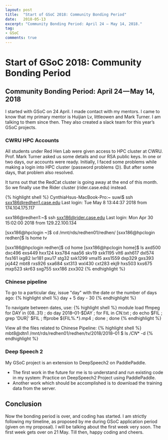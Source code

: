 ```yaml
---
layout: post
title:  "Start of GSoC 2018: Community Bonding Period"
date:   2018-05-13
excerpt: "Community Bonding Period: April 24 — May 14, 2018."
tag:
- GSoC
comments: true
---
```


# Start of GSoC 2018: Community Bonding Period

## Community Bonding Period: April 24 — May 14, 2018
I started with GSoC on 24 April. I made contact with my mentors. I came to know that my primary mentor is Huijian Lv, littleowen and Mark Turner. I am talking to them since then. They also created a slack team for this year’s GSoC projects.

### CWRU HPC Accounts
All students under Red Hen Lab were given access to HPC cluster at CWRU. Prof. Mark Turner asked us some details and our RSA public keys. In one or two days, our accounts were ready. Initially, I faced some problems while making a login into HPC cluster (password problems 😉). But after some days, that problem also resolved.

It turns out that the RedCat cluster is going away at the end of this month. So we finally use the Rider cluster (rider.case.edu) instead.

{% highlight shell %}
CynthiaHsus-MacBook-Pro:~ suwi$ ssh sxx186@redhen1.case.edu
Last login: Tue May  8 13:44:37 2018 from 174.104.175.117

sxx186@redhen1:~$ ssh sxx186@rider.case.edu
Last login: Mon Apr 30 15:02:00 2018 from 129.22.100.134

[sxx186@hpclogin ~]$ cd /mnt/rds/redhen01/redhen/
[sxx186@hpclogin redhen]$ ls
home  tv

[sxx186@hpclogin redhen]$ cd home
[sxx186@hpclogin home]$ ls
axd500   dxc496  exs449  hxx124  kxs784  naa56   skv19   sxk1195  vlt6
axh617   dxl574  fxs161  ixg82   lxr181  pxu17   stg32   sxk1299  vma15
axs1559  dxp329  gxs393  jxj442  mbt8    rxs926  sxa684  sxt313   wxl430
cxt283   ekj9    hxs503  kxs675  mxp523  skr63   sxg755  sxx186   zxx302
{% endhighlight %}

### Chinese pipeline
To go to a particular day, issue "day" with the date or the number of days ago:
{% highlight shell %}
day + 5
day - 30
{% endhighlight %}

To navigate between dates, use:
{% highlight shell %}
module load ffmpeg
for DAY in {08..31} ; do day 2018–01-$DAY ; for FIL in *_CN_*.txt ; do echo $FIL ; grep 'DUR|' $FIL ; ffprobe ${FIL%.*}.mp4 ; done ; done
{% endhighlight %}

View all the files related to Chinese Pipeline:
{% highlight shell %}
mbt8@dtn1 /mnt/rds/redhen01/redhen/tv/2018/2018–01 $ ls */*_CN_* -d
{% endhighlight %}

### Deep Speech 2
My GSoC project is an extension to DeepSpeech2 on PaddlePaddle.
- The first work in the future for me is to understand and run existing code in my system: Practice on DeepSpeech2 Project using PaddlePaddle.
- Another work which should be accomplished is to download the training data from the server.

## Conclusion
Now the bonding period is over, and coding has started. I am strictly following my timeline, as proposed by me during GSoC application period (given on my proposal). I will be talking about the first week very soon. The first week gets over on 21 May. Till then, happy coding and cheers.
